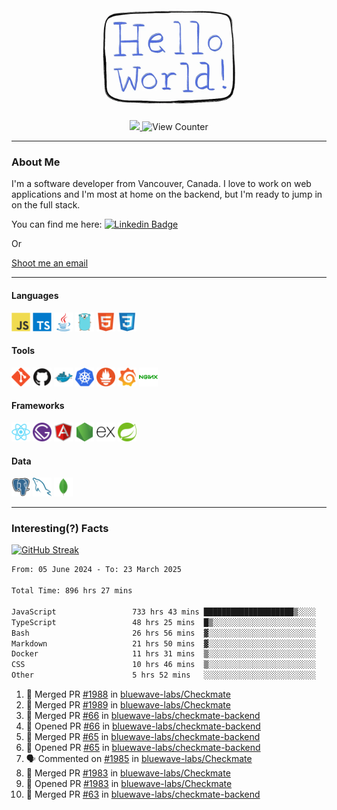 <div align="center">
    <img src="./img/hello_world.webp" height="200px" width="">
    <div>
        <a href="https://www.linkedin.com/in/ajhollid">
            <img src="https://img.shields.io/badge/LinkedIn-blue"/>
        </a>
        <img src="https://komarev.com/ghpvc/?username=ajhollid&color=yellow" alt="View Counter">
    </div>
</div>

---

### About Me

I'm a software developer from Vancouver, Canada. I love to work on web applications and I'm most at home on the backend, but I'm ready to jump in on the full stack.

You can find me here: [![Linkedin Badge](https://img.shields.io/badge/-ajhollid-blue?style=flat&logo=Linkedin&logoColor=white)](https://www.linkedin.com/in/ajhollid)

Or

[Shoot me an email](mailto:ajhollid@gmail.com)

---

#### Languages

<div>
    <img src="./img/devicons/javascript-original.svg" width=30 height=30 alt="JavaScript">
    <img src="/img/devicons/typescript-original.svg" width=30 height=30 alt="TypeScript">
    <img src="./img/devicons/java-original.svg" width=30 height=30 alt="Java">
    <img src="./img/devicons/go-original.svg" width=30 height=30 alt="Golang">
    <img src="./img/devicons/html5-original.svg" width=30 height=30 alt="HTML 5">
    <img src="./img/devicons/css3-original.svg" width=30 height=30 alt="CSS 3">
</div>

#### Tools

<div>
    <img src="./img/devicons/git-original.svg" width=30 height=30 alt="Git">
    <img src="./img/devicons/github-original.svg" width=30 height=30 alt="Github">
    <img src="./img/devicons/docker-original.svg" width=30 
    height=30 alt="Docker">
    <img src="./img/devicons/kubernetes-original.svg" width=30 height=30 alt="K8">
    <img src="./img/devicons/prometheus-original.svg" width=30 height=30 alt="Prometheus">
    <img src="./img/devicons/grafana-original.svg" width=30 height=30 alt="Grafana">
    <img src="./img/devicons/nginx-original.svg" width=30 height=30 alt="Nginx">
</div>

#### Frameworks

<div>
    <img src="./img/devicons/react-original.svg" width=30 height=30 alt="React">
    <img src="./img/devicons/gatsby-original.svg" width=30 height=30 alt="Gatsby">
    <img src="./img/devicons/angularjs-original.svg" width=30 height=30 alt="AngularJS">
    <img src="./img/devicons/nodejs-original.svg" width=30 height=30 alt="NodeJS">
    <img src="./img/devicons/express-original.svg" width=30 height=30 alt="Express">
    <img src="./img/devicons/spring-original.svg" width=30 height=30 alt="Spring">
</div>

#### Data

<div>
    <img src="./img/devicons/postgresql-original.svg" width=30 height=30 alt="Postgresql">
    <img src="./img/devicons/mysql-original.svg" width=30 height=30 alt="Mysql">
    <img src="./img/devicons/mongodb-original.svg" width=30 height=30 alt="MongoDB">
</div>

---

### Interesting(?) Facts

[![GitHub Streak](http://github-readme-streak-stats.herokuapp.com?user=ajhollid)](https://git.io/streak-stats)

 <!--START_SECTION:waka-->

```txt
From: 05 June 2024 - To: 23 March 2025

Total Time: 896 hrs 27 mins

JavaScript                 733 hrs 43 mins ████████████████████▒░░░░   81.31 %
TypeScript                 48 hrs 25 mins  █▒░░░░░░░░░░░░░░░░░░░░░░░   05.37 %
Bash                       26 hrs 56 mins  ▓░░░░░░░░░░░░░░░░░░░░░░░░   02.99 %
Markdown                   21 hrs 50 mins  ▓░░░░░░░░░░░░░░░░░░░░░░░░   02.42 %
Docker                     11 hrs 31 mins  ▒░░░░░░░░░░░░░░░░░░░░░░░░   01.28 %
CSS                        10 hrs 46 mins  ▒░░░░░░░░░░░░░░░░░░░░░░░░   01.19 %
Other                      5 hrs 52 mins   ░░░░░░░░░░░░░░░░░░░░░░░░░   00.65 %
```

<!--END_SECTION:waka-->


<!--START_SECTION:activity-->
1. 🎉 Merged PR [#1988](https://github.com/bluewave-labs/Checkmate/pull/1988) in [bluewave-labs/Checkmate](https://github.com/bluewave-labs/Checkmate)
2. 🎉 Merged PR [#1989](https://github.com/bluewave-labs/Checkmate/pull/1989) in [bluewave-labs/Checkmate](https://github.com/bluewave-labs/Checkmate)
3. 🎉 Merged PR [#66](https://github.com/bluewave-labs/checkmate-backend/pull/66) in [bluewave-labs/checkmate-backend](https://github.com/bluewave-labs/checkmate-backend)
4. 💪 Opened PR [#66](https://github.com/bluewave-labs/checkmate-backend/pull/66) in [bluewave-labs/checkmate-backend](https://github.com/bluewave-labs/checkmate-backend)
5. 🎉 Merged PR [#65](https://github.com/bluewave-labs/checkmate-backend/pull/65) in [bluewave-labs/checkmate-backend](https://github.com/bluewave-labs/checkmate-backend)
6. 💪 Opened PR [#65](https://github.com/bluewave-labs/checkmate-backend/pull/65) in [bluewave-labs/checkmate-backend](https://github.com/bluewave-labs/checkmate-backend)
7. 🗣 Commented on [#1985](https://github.com/bluewave-labs/Checkmate/pull/1985#issuecomment-2746639300) in [bluewave-labs/Checkmate](https://github.com/bluewave-labs/Checkmate)
8. 🎉 Merged PR [#1983](https://github.com/bluewave-labs/Checkmate/pull/1983) in [bluewave-labs/Checkmate](https://github.com/bluewave-labs/Checkmate)
9. 💪 Opened PR [#1983](https://github.com/bluewave-labs/Checkmate/pull/1983) in [bluewave-labs/Checkmate](https://github.com/bluewave-labs/Checkmate)
10. 🎉 Merged PR [#63](https://github.com/bluewave-labs/checkmate-backend/pull/63) in [bluewave-labs/checkmate-backend](https://github.com/bluewave-labs/checkmate-backend)
<!--END_SECTION:activity-->
